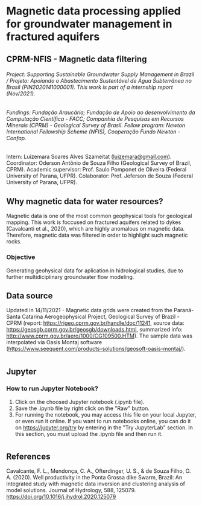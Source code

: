 
# Magnetic data processing applied for groundwater management in fractured aquifers
## CPRM-NFIS - Magnetic data filtering
###### Project: Supporting Sustainable Groundwater Supply Management in Brazil / Projeto: Apoiando o Abastecimento Sustentável de Água Subterrânea no Brasil (PIN2020141000001). This work is part of a internship report (Nov/2021). 
###### Fundings: Fundação Araucária; Fundação de Apoio ao desenvolvimento da Computação Científica - FACC; Companhia de Pesquisas em Recursos Minerais (CPRM) - Geological Survey of Brasil. Fellow program: Newton International Fellowship Scheme (NFIS), Cooperação Fundo Newton - Confap.
Intern: Luizemara Soares Alves Szameitat (luizemara@gmail.com). Coordinator: Oderson Antônio de Souza Filho (Geological Survey of Brazil, CPRM). Academic supervisor: Prof. Saulo Pomponet de Oliveira (Federal University of Parana, UFPR). Colaborator: Prof. Jeferson de Souza (Federal University of Parana, UFPR).
## Why magnetic data for water resources?
Magnetic data is one of the most common geophysical tools for geological mapping. This work is foccused on fractured aquifers related to dykes (Cavalcanti et al., 2020), which are highly anomalous on magnetic data. Therefore, magnetic data was filtered in order to highlight such magnetic rocks.
### Objective 
Generating geohysical data for aplication in hidrological studies, due to further multidiciplinary groundwater flow modeling.
## Data source
Updated in 14/11/2021 - Magnetic data grids were created from the Paraná-Santa Catarina Aerogeophysical Project, Geological Survey of Brazil - CPRM (report: https://rigeo.cprm.gov.br/handle/doc/11241, source data: https://geosgb.cprm.gov.br/geosgb/downloads.html, summarized info: http://www.cprm.gov.br/aero/1000/CG109500.HTM).
The sample data was interpolated via Oasis Montaj software (https://www.seequent.com/products-solutions/geosoft-oasis-montaj/). 
#
## Jupyter
### How to run Jupyter Notebook?
1. Click on the choosed Jupyter notebook (.ipynb file). 
2. Save the .ipynb file by right click on the "Raw" button.
3. For running the notebook, you may access this file on your local Jupyter, or even run it online. If you want to run notebooks online, you can do it on https://jupyter.org/try by entering in the "Try JupyterLab" section. In this section, you must upload the .ipynb file and then run it.
# 
## References
Cavalcante, F. L., Mendonça, C. A., Ofterdinger, U. S., & de Souza Filho, O. A. (2020). Well productivity in the Ponta Grossa dike Swarm, Brazil: An integrated study with magnetic data inversion and clustering analysis of model solutions. Journal of Hydrology, 588, 125079. https://doi.org/10.1016/j.jhydrol.2020.125079
